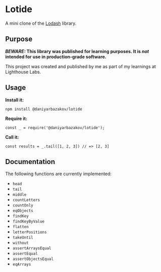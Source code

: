 # Lotide

A mini clone of the [Lodash](https://lodash.com) library.

## Purpose

**_BEWARE:_ This library was published for learning purposes. It is _not_ intended for use in production-grade software.**

This project was created and published by me as part of my learnings at Lighthouse Labs.

## Usage

**Install it:**

`npm install @daniyarbazakov/lotide`

**Require it:**

`const _ = require('@daniyarbazakov/lotide');`

**Call it:**

`const results = _.tail([1, 2, 3]) // => [2, 3]`

## Documentation

The following functions are currently implemented:
- `head`
- `tail`
- `middle`
- `countLetters`
- `countOnly`
- `eqObjects`
- `findKey`
- `findKeyByValue`
- `flatten`
- `letterPositions`
- `takeUntil`
- `without`
- `assertArraysEqual`
- `assertEqual`
- `assertObjectsEqual`
- `eqArrays`

  